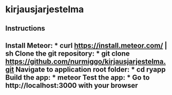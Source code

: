 # kirjausjarjestelma

Instructions
-------------------------------------------
Install Meteor:
    * curl https://install.meteor.com/ | sh
Clone the git repository:
    * git clone https://github.com/nurmiggo/kirjausjarjestelma.git
Navigate to application root folder:
    * cd ryapp
Build the app:
    * meteor
Test the app:
    * Go to http://localhost:3000 with your browser
-------------------------------------------
